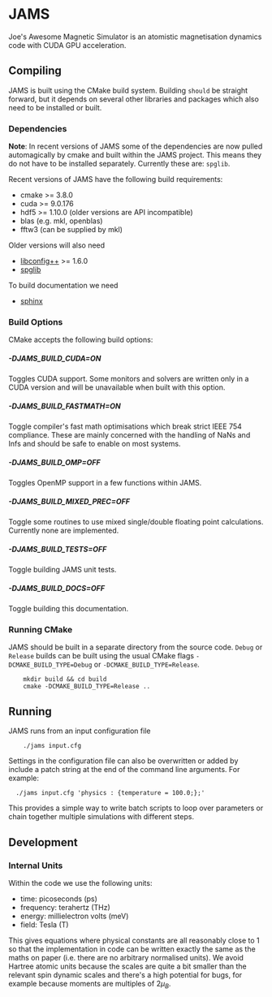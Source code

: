 # JAMS

Joe's Awesome Magnetic Simulator is an atomistic magnetisation dynamics code with CUDA GPU acceleration.

## Compiling

JAMS is built using the CMake build system. Building `should` be straight forward, but it depends on several other
libraries and packages which also need to be installed or built.

### Dependencies

**Note**: In recent versions of JAMS some of the dependencies are now pulled automagically by cmake and built within the JAMS
project. This means they do not have to be installed separately. Currently these are: `spglib`.

Recent versions of JAMS have the following build requirements:

- cmake >= 3.8.0
- cuda >= 9.0.176
- hdf5 >= 1.10.0 (older versions are API incompatible)
- blas (e.g. mkl, openblas)
- fftw3 (can be supplied by mkl)

Older versions will also need 

- [libconfig++](https://hyperrealm.github.io/libconfig/) >= 1.6.0
- [spglib](http://spglib.github.io/spglib/)

To build documentation we need 

- [sphinx](http://sphinx-doc.org)

### Build Options
CMake accepts the following build options:

##### -DJAMS_BUILD_CUDA=ON

Toggles CUDA support. Some monitors and solvers are written only in a CUDA version and will be unavailable when
    built with this option.

##### -DJAMS_BUILD_FASTMATH=ON

Toggle compiler's fast math optimisations which break strict IEEE 754 compliance. These are mainly concerned with the
    handling of NaNs and Infs and should be safe to enable on most systems.

##### -DJAMS_BUILD_OMP=OFF

Toggles OpenMP support in a few functions within JAMS.

##### -DJAMS_BUILD_MIXED_PREC=OFF

Toggle some routines to use mixed single/double floating point calculations. Currently none are implemented.

##### -DJAMS_BUILD_TESTS=OFF

Toggle building JAMS unit tests.

##### -DJAMS_BUILD_DOCS=OFF

Toggle building this documentation.

### Running CMake

JAMS should be built in a separate directory from the source code. `Debug` or `Release` builds can be built using the
usual CMake flags `-DCMAKE_BUILD_TYPE=Debug` or `-DCMAKE_BUILD_TYPE=Release`.

```shell
	mkdir build && cd build
	cmake -DCMAKE_BUILD_TYPE=Release ..
```

## Running

JAMS runs from an input configuration file

```shell
	./jams input.cfg
```

Settings in the configuration file can also be overwritten or added by include a patch string at the end of the command
line arguments. For example:

```shell
  ./jams input.cfg 'physics : {temperature = 100.0;};'
```

This provides a simple way to write batch scripts to loop over parameters or chain together multiple simulations with
different steps.

## Development

### Internal Units

Within the code we use the following units:

- time: picoseconds (ps)
- frequency: terahertz (THz)
- energy: millielectron volts (meV)
- field: Tesla (T)

This gives equations where physical constants are all reasonably close to 1 so 
that the implementation in code can be written exactly the same as the maths on 
paper (i.e. there are no arbitrary normalised units). We avoid Hartree atomic
units because the scales are quite a bit smaller than the relevant spin dynamic 
scales and there's a high potential for bugs, for example because moments are
multiples of $2\mu_B$.